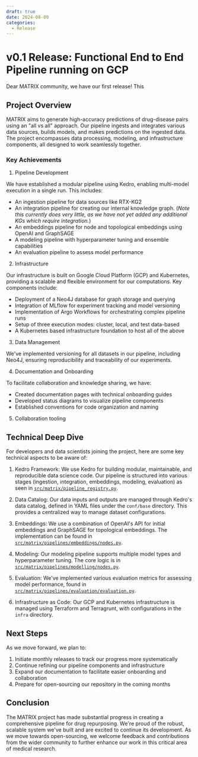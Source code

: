 ```yaml
---
draft: true 
date: 2024-08-09 
categories:
  - Release
---
```


# v0.1 Release: Functional End to End Pipeline running on GCP

Dear MATRIX community,
we have our first release! This 

## Project Overview

MATRIX aims to generate high-accuracy predictions of drug-disease pairs using an "all vs all" approach. Our pipeline ingests and integrates various data sources, builds models, and makes predictions on the ingested data. The project encompasses data processing, modeling, and infrastructure components, all designed to work seamlessly together.

### Key Achievements

1. Pipeline Development

We have established a modular pipeline using Kedro, enabling multi-model execution in a single run. This includes:

- An ingestion pipeline for data sources like RTX-KG2
- An integration pipeline for creating our internal knowledge graph. (_Note this currently does very little, as we have not yet added any additional KGs which require integration._)
- An embeddings pipeline for node and topological embeddings using OpenAI and GraphSAGE
- A modeling pipeline with hyperparameter tuning and ensemble capabilities
- An evaluation pipeline to assess model performance

2. Infrastructure

Our infrastructure is built on Google Cloud Platform (GCP) and Kubernetes, providing a scalable and flexible environment for our computations. Key components include:

- Deployment of a Neo4J database for graph storage and querying
- Integration of MLflow for experiment tracking and model versioning
- Implementation of Argo Workflows for orchestrating complex pipeline runs
- Setup of three execution modes: cluster, local, and test data-based
- A Kubernetes based infrastructure foundation to host all of the above

3. Data Management

We've implemented versioning for all datasets in our pipeline, including Neo4J, ensuring reproducibility and traceability of our experiments.

4. Documentation and Onboarding

To facilitate collaboration and knowledge sharing, we have:

- Created documentation pages with technical onboarding guides
- Developed status diagrams to visualize pipeline components
- Established conventions for code organization and naming

5. Collaboration tooling 

## Technical Deep Dive

For developers and data scientists joining the project, here are some key technical aspects to be aware of:

1. Kedro Framework: We use Kedro for building modular, maintainable, and reproducible data science code. Our pipeline is structured into various stages (ingestion, integration, embeddings, modeling, evaluation) as seen in [`src/matrix/pipeline_registry.py`](pipelines/matrix/src/matrix/pipeline_registry.py).

2. Data Catalog: Our data inputs and outputs are managed through Kedro's data catalog, defined in YAML files under the `conf/base` directory. This provides a centralized way to manage dataset configurations.

3. Embeddings: We use a combination of OpenAI's API for initial embeddings and GraphSAGE for topological embeddings. The implementation can be found in [`src/matrix/pipelines/embeddings/nodes.py`](pipelines/matrix/src/matrix/pipelines/embeddings/nodes.py).

4. Modeling: Our modeling pipeline supports multiple model types and hyperparameter tuning. The core logic is in [`src/matrix/pipelines/modelling/nodes.py`](pipelines/matrix/src/matrix/pipelines/modelling/nodes.py).

5. Evaluation: We've implemented various evaluation metrics for assessing model performance, found in [`src/matrix/pipelines/evaluation/evaluation.py`](pipelines/matrix/src/matrix/pipelines/evaluation/evaluation.py).

6. Infrastructure as Code: Our GCP and Kubernetes infrastructure is managed using Terraform and Terragrunt, with configurations in the `infra` directory.

## Next Steps

As we move forward, we plan to:

1. Initiate monthly releases to track our progress more systematically
2. Continue refining our pipeline components and infrastructure
3. Expand our documentation to facilitate easier onboarding and collaboration
4. Prepare for open-sourcing our repository in the coming months

## Conclusion

The MATRIX project has made substantial progress in creating a comprehensive pipeline for drug repurposing. We're proud of the robust, scalable system we've built and are excited to continue its development. As we move towards open-sourcing, we welcome feedback and contributions from the wider community to further enhance our work in this critical area of medical research.